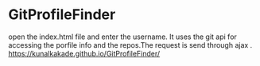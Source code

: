 # GitProfileFinder
open the index.html file and enter the username.
It uses the git api for accessing the porfile info and the repos.The request is send through ajax . 
https://kunalkakade.github.io/GitProfileFinder/
